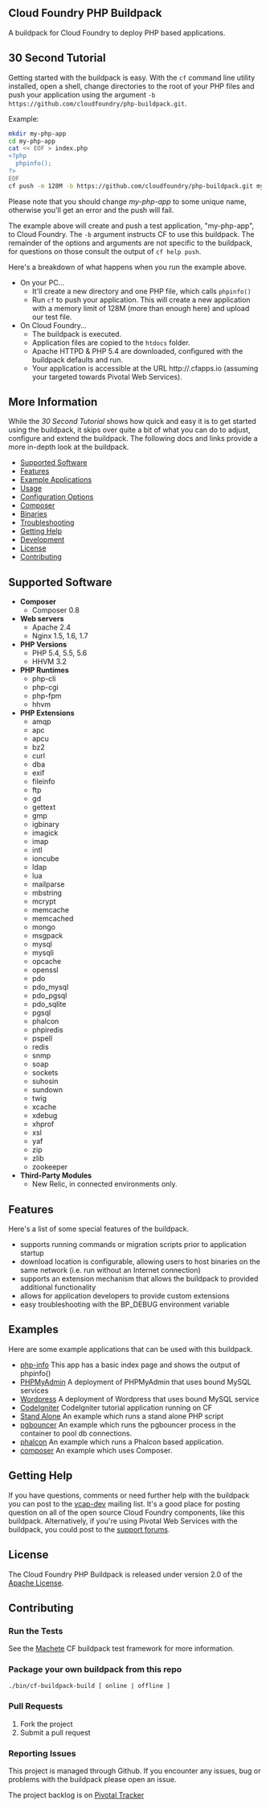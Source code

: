 ## Cloud Foundry PHP Buildpack

A buildpack for Cloud Foundry to deploy PHP based applications.


## 30 Second Tutorial

Getting started with the buildpack is easy.  With the `cf` command line utility installed, open a shell, change directories to the root of your PHP files and push your application using the argument `-b https://github.com/cloudfoundry/php-buildpack.git`.

Example:

```bash
mkdir my-php-app
cd my-php-app
cat << EOF > index.php
<?php
  phpinfo();
?>
EOF
cf push -m 128M -b https://github.com/cloudfoundry/php-buildpack.git my-php-app
```

Please note that you should change *my-php-app* to some unique name, otherwise you'll get an error and the push will fail.

The example above will create and push a test application, "my-php-app", to Cloud Foundry.  The `-b` argument instructs CF to use this buildpack.  The remainder of the options and arguments are not specific to the buildpack, for questions on those consult the output of `cf help push`.

Here's a breakdown of what happens when you run the example above.

  - On your PC...
    - It'll create a new directory and one PHP file, which calls `phpinfo()`
    - Run `cf` to push your application.  This will create a new application with a memory limit of 128M (more than enough here) and upload our test file.
  - On Cloud Foundry...
    - The buildpack is executed.
    - Application files are copied to the `htdocs` folder.
    - Apache HTTPD & PHP 5.4 are downloaded, configured with the buildpack defaults and run.
    - Your application is accessible at the URL http://<app-name>.cfapps.io (assuming your targeted towards Pivotal Web Services).

## More Information

While the *30 Second Tutorial* shows how quick and easy it is to get started using the buildpack, it skips over quite a bit of what you can do to adjust, configure and extend the buildpack.  The following docs and links provide a more in-depth look at the buildpack.

  - [Supported Software](#supported-software)
  - [Features](#features)
  - [Example Applications](#examples)
  - [Usage]
  - [Configuration Options]
  - [Composer]
  - [Binaries]
  - [Troubleshooting]
  - [Getting Help](#getting-help)
  - [Development]
  - [License](#license)
  - [Contributing](#contributing)

## Supported Software
* **Composer**
  * Composer 0.8
* **Web servers**
  * Apache 2.4
  * Nginx 1.5, 1.6, 1.7
* **PHP Versions**
  * PHP 5.4, 5.5, 5.6
  * HHVM 3.2
* **PHP Runtimes**
  * php-cli
  * php-cgi
  * php-fpm
  * hhvm
* **PHP Extensions**
  * amqp
  * apc
  * apcu
  * bz2
  * curl
  * dba
  * exif
  * fileinfo
  * ftp
  * gd
  * gettext
  * gmp
  * igbinary
  * imagick
  * imap
  * intl
  * ioncube
  * ldap
  * lua
  * mailparse
  * mbstring
  * mcrypt
  * memcache
  * memcached
  * mongo
  * msgpack
  * mysql
  * mysqli
  * opcache
  * openssl
  * pdo
  * pdo_mysql
  * pdo_pgsql
  * pdo_sqlite
  * pgsql
  * phalcon
  * phpiredis
  * pspell
  * redis
  * snmp
  * soap
  * sockets
  * suhosin
  * sundown
  * twig
  * xcache
  * xdebug
  * xhprof
  * xsl
  * yaf
  * zip
  * zlib
  * zookeeper
* **Third-Party Modules**
  * New Relic, in connected environments only.



## Features

Here's a list of some special features of the buildpack.

  - supports running commands or migration scripts prior to application startup
  - download location is configurable, allowing users to host binaries on the same network (i.e. run without an Internet connection)
  - supports an extension mechanism that allows the buildpack to provided additional functionality
  - allows for application developers to provide custom extensions
  - easy troubleshooting with the BP_DEBUG environment variable

## Examples

Here are some example applications that can be used with this buildpack.

  - [php-info]  This app has a basic index page and shows the output of phpinfo()
  - [PHPMyAdmin]  A deployment of PHPMyAdmin that uses bound MySQL services
  - [Wordpress]  A deployment of Wordpress that uses bound MySQL service
  - [CodeIgniter]  CodeIgniter tutorial application running on CF
  - [Stand Alone]  An example which runs a stand alone PHP script
  - [pgbouncer]  An example which runs the pgbouncer process in the container to pool db connections.
  - [phalcon]  An example which runs a Phalcon based application.
  - [composer] An example which uses Composer.

## Getting Help

If you have questions, comments or need further help with the buildpack you can post to the [vcap-dev] mailing list. It's a good place for posting question on all of the open source Cloud Foundry components, like this buildpack. Alternatively, if you're using Pivotal Web Services with the buildpack, you could post to the [support forums].

## License

The Cloud Foundry PHP Buildpack is released under version 2.0 of the [Apache License].

## Contributing

### Run the Tests

See the [Machete](https://github.com/cf-buildpacks/machete) CF buildpack test framework for more information.

### Package your own buildpack from this repo

`./bin/cf-buildpack-build [ online | offline ]`


### Pull Requests

1. Fork the project
1. Submit a pull request

### Reporting Issues

This project is managed through Github.  If you encounter any issues, bug or problems with the buildpack please open an issue.

The project backlog is on [Pivotal Tracker](https://www.pivotaltracker.com/projects/1042066)

[Configuration Options]:https://github.com/cloudfoundry/php-buildpack/blob/master/docs/config.md
[Development]:https://github.com/cloudfoundry/php-buildpack/blob/master/docs/development.md
[Troubleshooting]:https://github.com/cloudfoundry/php-buildpack/blob/master/docs/troubleshooting.md
[Usage]:https://github.com/cloudfoundry/php-buildpack/blob/master/docs/usage.md
[Binaries]:https://github.com/cloudfoundry/php-buildpack/blob/master/docs/binaries.md
[php-info]:https://github.com/dmikusa-pivotal/cf-ex-php-info
[PHPMyAdmin]:https://github.com/dmikusa-pivotal/cf-ex-phpmyadmin
[Wordpress]:https://github.com/dmikusa-pivotal/cf-ex-worpress
[CodeIgniter]:https://github.com/dmikusa-pivotal/cf-ex-code-igniter
[Stand Alone]:https://github.com/dmikusa-pivotal/cf-ex-stand-alone
[pgbouncer]:https://github.com/dmikusa-pivotal/cf-ex-pgbouncer
[Apache License]:http://www.apache.org/licenses/LICENSE-2.0
[vcap-dev]:https://groups.google.com/a/cloudfoundry.org/forum/#!forum/vcap-dev
[support forums]:http://support.run.pivotal.io/home
[Composer]:https://github.com/cloudfoundry/php-buildpack/blob/master/docs/composer.md
["offline" mode]:https://github.com/cloudfoundry/php-buildpack/blob/master/docs/binaries.md#bundling-binaries-with-the-build-pack
[phalcon]:https://github.com/dmikusa-pivotal/cf-ex-phalcon
[Phalcon]:http://phalconphp.com/en/
[composer]:https://github.com/dmikusa-pivotal/cf-ex-composer